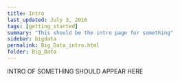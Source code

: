 ```yaml
---
title: Intro
last_updated: July 3, 2016
tags: [getting_started]
summary: "This should be the intro page for something"
sidebar: bigdata
permalink: Big_Data_intro.html
folder: Big_Data
---
```


INTRO OF SOMETHING SHOULD APPEAR HERE
